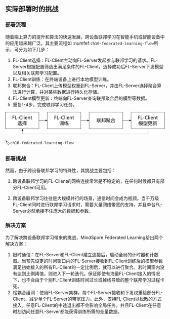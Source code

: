 ## 实际部署时的挑战

### 部署流程

随着端上算力的提升和算法的快速发展，跨设备联邦学习在智能手机或智能设备中的应用越来越广泛。其主要流程如 :numfef:`ch10-federated-learning-flow`所示，可分为如下几步：

1. FL-Client选择：FL-Client主动向FL-Server发起参与联邦学习的请求。FL-Server根据配置筛选出满足条件的FL-Client。选择成功后FL-Server下发模型以及相关联邦学习配置。
2. FL-Client训练：在终端设备上进行本地模型训练。
3. 联邦聚合：FL-Client上传模型权重到FL-Server，并由FL-Server选择聚合算法进行计算，并对某些数据进行持久化存储。
4. FL-Client模型更新：终端向FL-Server查询联邦聚合后的模型等数据。
5. 重复1-4步，完成联邦学习任务。

![跨设备联邦学习流程图](../img/ch10/ch10-federated-learning-flow.png)

:label:`ch10-federated-learning-flow`

### 部署挑战

然而，由于跨设备联邦学习的特殊性，其挑战主要包括：

1. 跨设备联邦学习的FL-Client的网络连接常常是不稳定的，在任何时候都只有部分FL-Client可用。

2. 跨设备联邦学习往往是大规模并行的场景，通信时间会成为瓶颈。当千万级FL-Client同时进行联邦学习请求时，需要大量网络带宽的支持，并且单台FL-Server必然承接不住庞大的数据和参数。

### 解决方案

为了解决跨设备联邦学习带来的挑战，MindSpore Federated Learning给出两个解决方案：

1. 限时通信：在FL-Server和FL-Client建立连接后，启动全局的计时器和计数器。当预先设定的时间窗口内的FL-Server接收到FL-Client训练后的模型参数满足初始接入的所有FL-Client的一定比例后，就可以进行聚合。若时间窗内没有达到比例阈值，则进入下一轮迭代。保证即使有海量FL-Client接入的情况下，也不会由于个别FL-Client训练时间过长或掉线导致的整个联邦学习过程卡死。
2. 松耦合组网：使用FL-Server集群。每个FL-Server接收和下发权重给部分FL-Client，减少单个FL-Server的带宽压力。此外，支持FL-Client以松散的方式接入。任意FL-Client的中途退出都不会影响全局任务，并且FL-Client在任意时刻访问任意FL-Server都能获得训练所需的全量数据。